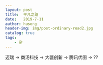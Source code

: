 ```yaml
---
layout: post
title:  平凡之路
date:   2019-7-11
author: husong
header-img: img/post-ordinary-road2.jpg
catalog: true
tags:
    - 杂
---
```



迈瑞 →  商汤科技 →  大疆创新 →  腾讯优图 →  ??

